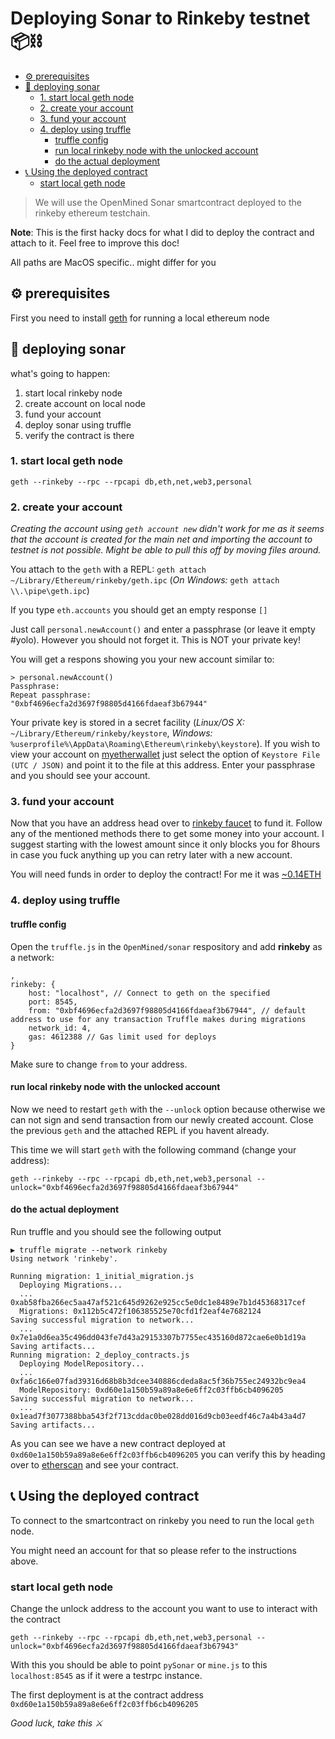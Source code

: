 # Deploying Sonar to Rinkeby testnet 📦⛓

<!-- TOC depthFrom:2 -->

- [⚙ prerequisites](#⚙-prerequisites)
- [🚀 deploying sonar](#-deploying-sonar)
    - [1. start local geth node](#1-start-local-geth-node)
    - [2. create your account](#2-create-your-account)
    - [3. fund your account](#3-fund-your-account)
    - [4. deploy using truffle](#4-deploy-using-truffle)
        - [truffle config](#truffle-config)
        - [run local rinkeby node with the unlocked account](#run-local-rinkeby-node-with-the-unlocked-account)
        - [do the actual deployment](#do-the-actual-deployment)
- [📞 Using the deployed contract](#-using-the-deployed-contract)
    - [start local geth node](#start-local-geth-node)

<!-- /TOC -->

> We will use the OpenMined Sonar smartcontract deployed to the rinkeby ethereum testchain.

**Note**: This is the first hacky docs for what I did to deploy the contract and attach to it. Feel free to improve this doc!

All paths are MacOS specific.. might differ for you

## ⚙ prerequisites

First you need to install [geth](https://geth.ethereum.org/) for running a local ethereum node

## 🚀 deploying sonar

what's going to happen:
1. start local rinkeby node
1. create account on local node
1. fund your account
1. deploy sonar using truffle
1. verify the contract is there

### 1. start local geth node

`geth --rinkeby --rpc --rpcapi db,eth,net,web3,personal` 

### 2. create your account

_Creating the account using `geth account new` didn't work for me as it seems that the account is created for the main net and importing the account to testnet is not possible. Might be able to pull this off by moving files around._

You attach to the `geth` with a REPL: `geth attach ~/Library/Ethereum/rinkeby/geth.ipc` (_On Windows:_ `geth attach \\.\pipe\geth.ipc`)

If you type `eth.accounts` you should get an empty response `[]`

Just call `personal.newAccount()` and enter a passphrase (or leave it empty #yolo). However you should not forget it. This is NOT your private key!

You will get a respons showing you your new account similar to:

```
> personal.newAccount()
Passphrase: 
Repeat passphrase: 
"0xbf4696ecfa2d3697f98805d4166fdaeaf3b67944"
```

Your private key is stored in a secret facility (_Linux/OS X:_ `~/Library/Ethereum/rinkeby/keystore`, _Windows:_  `%userprofile%\AppData\Roaming\Ethereum\rinkeby\keystore`). If you wish to view your account on [myetherwallet](https://www.myetherwallet.com/#view-wallet-info) just select the option of `Keystore File (UTC / JSON)` and point it to the file at this address. Enter your passphrase and you should see your account.

### 3. fund your account

Now that you have an address head over to [rinkeby faucet](https://www.rinkeby.io/) to fund it. Follow any of the mentioned methods there to get some money into your account. I suggest starting with the lowest amount since it only blocks you for 8hours in case you fuck anything up you can retry later with a new account.

You will need funds in order to deploy the contract! For me it was [~0.14ETH](https://rinkeby.etherscan.io/address/0xbf4696ecfa2d3697f98805d4166fdaeaf3b67944)

### 4. deploy using truffle

#### truffle config
Open the `truffle.js` in the `OpenMined/sonar` respository and add **rinkeby** as a network:

```
,
rinkeby: {
    host: "localhost", // Connect to geth on the specified
    port: 8545,
    from: "0xbf4696ecfa2d3697f98805d4166fdaeaf3b67944", // default address to use for any transaction Truffle makes during migrations
    network_id: 4,
    gas: 4612388 // Gas limit used for deploys
}
```

Make sure to change `from` to your address.

#### run local rinkeby node with the unlocked account

Now we need to restart `geth` with the `--unlock` option because otherwise we can not sign and send transaction from our newly created account.
Close the previous `geth` and the attached REPL if you havent already.

This time we will start `geth` with the following command (change your address):

```
geth --rinkeby --rpc --rpcapi db,eth,net,web3,personal --unlock="0xbf4696ecfa2d3697f98805d4166fdaeaf3b67944"
```

#### do the actual deployment

Run truffle and you should see the following output

```
▶ truffle migrate --network rinkeby
Using network 'rinkeby'.

Running migration: 1_initial_migration.js
  Deploying Migrations...
  ... 0xab58fba266ec5aa47af521c645d9262e925cc5e0dc1e8489e7b1d45368317cef
  Migrations: 0x112b5c472f106385525e70cfd1f2eaf4e7682124
Saving successful migration to network...
  ... 0x7e1a0d6ea35c496dd043fe7d43a29153307b7755ec435160d872cae6e0b1d19a
Saving artifacts...
Running migration: 2_deploy_contracts.js
  Deploying ModelRepository...
  ... 0xfa6c166e07fad39316d68b8b3dcee340886cdeda8ac5f36b755ec24932bc9ea4
  ModelRepository: 0xd60e1a150b59a89a8e6e6ff2c03ffb6cb4096205
Saving successful migration to network...
  ... 0x1ead7f3077388bba543f2f713cddac0be028dd016d9cb03eedf46c7a4b43a4d7
Saving artifacts...
```

As you can see we have a new contract deployed at `0xd60e1a150b59a89a8e6e6ff2c03ffb6cb4096205` you can verify this by heading over to [etherscan](https://rinkeby.etherscan.io/address/0xd60e1a150b59a89a8e6e6ff2c03ffb6cb4096205) and see your contract.

## 📞 Using the deployed contract

To connect to the smartcontract on rinkeby you need to run the local `geth` node.

You might need an account for that so please refer to the instructions above.

### start local geth node

Change the unlock address to the account you want to use to interact with the contract

```
geth --rinkeby --rpc --rpcapi db,eth,net,web3,personal --unlock="0xbf4696ecfa2d3697f98805d4166fdaeaf3b67943"
```

With this you should be able to point `pySonar` or `mine.js` to this `localhost:8545` as if it were a testrpc instance.

The first deployment is at the contract address `0xd60e1a150b59a89a8e6e6ff2c03ffb6cb4096205`

_Good luck, take this ⚔_
